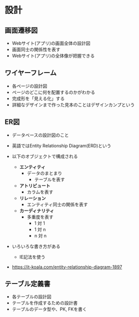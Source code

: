 # 設計

## 画面遷移図
- Webサイト(アプリ)の画面全体の設計図
- 画面同士の関係性を表す
- Webサイト(アプリ)の全体像が把握できる

## ワイヤーフレーム
- 各ページの設計図
- ページのどこに何を配置するのかがわかる
- 完成形を「見える化」する
- 詳細なデザインまで作った見本のことはデザインカンプという

## ER図
- データベースの設計図のこと
- 英語ではEntity Relationship Diagram(ERD)という
- 以下のオブジェクトで構成される
  - **エンティティ**
    - データのまとまり
      - テーブルを表す
  - **アトリビュート**
    - カラムを表す
  - **リレーション**
    - エンティティ同士の関係を表す
  - **カーディナリティ**
    - 多重度を表す
      - 1 対 1
      - 1 対 n
      - n 対 n
- いろいろな書き方がある
  - IE記法を使う

- https://it-koala.com/entity-relationship-diagram-1897

## テーブル定義書
- 各テーブルの設計図
- テーブルを作成するための設計書
- テーブルのデータ型や、PK, FKを書く